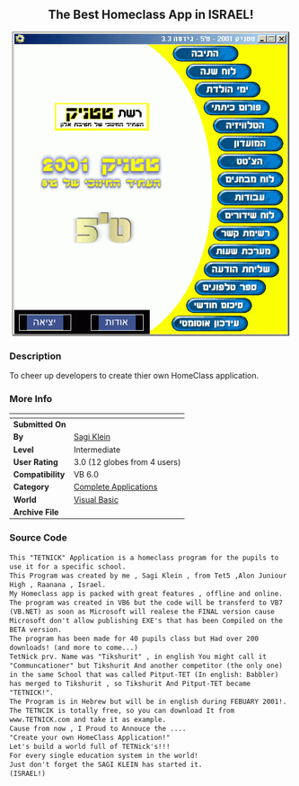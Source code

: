 ﻿<div align="center">

## The Best Homeclass App in ISRAEL\!

<img src="PIC200012261550447345.GIF">
</div>

### Description

To cheer up developers to create thier own HomeClass application.
 
### More Info
 


<span>             |<span>
---                |---
**Submitted On**   |
**By**             |[Sagi Klein](https://github.com/Planet-Source-Code/PSCIndex/blob/master/ByAuthor/sagi-klein.md)
**Level**          |Intermediate
**User Rating**    |3.0 (12 globes from 4 users)
**Compatibility**  |VB 6\.0
**Category**       |[Complete Applications](https://github.com/Planet-Source-Code/PSCIndex/blob/master/ByCategory/complete-applications__1-27.md)
**World**          |[Visual Basic](https://github.com/Planet-Source-Code/PSCIndex/blob/master/ByWorld/visual-basic.md)
**Archive File**   |[](https://github.com/Planet-Source-Code/sagi-klein-the-best-homeclass-app-in-israel__1-13879/archive/master.zip)





### Source Code

```
This "TETNICK" Application is a homeclass program for the pupils to use it for a specific school.
This Program was created by me , Sagi Klein , from Tet5 ,Alon Juniour High , Raanana , Israel.
My Homeclass app is packed with great features , offline and online.
The program was created in VB6 but the code will be transferd to VB7 (VB.NET) as soon as Microsoft will realese the FINAL version cause Microsoft don't allow publishing EXE's that has been Compiled on the BETA version.
The program has been made for 40 pupils class but Had over 200 downloads! (and more to come...)
TetNick prv. Name was "Tikshurit" , in english You might call it "Communcationer" but Tikshurit And another competitor (the only one) in the same School that was called Pitput-TET (In english: Babbler) has merged to Tikshurit , so Tikshurit And Pitput-TET became "TETNICK!".
The Program is in Hebrew but will be in english during FEBUARY 2001!.
The TETNCIK is totally free, so you can download It from www.TETNICK.com and take it as example.
Cause from now , I Proud to Annouce the ....
"Create your own HomeClass Application!"
Let's build a world full of TETNick's!!!
For every single education system in the world!
Just don't forget the SAGI KLEIN has started it.
(ISRAEL!)
```

